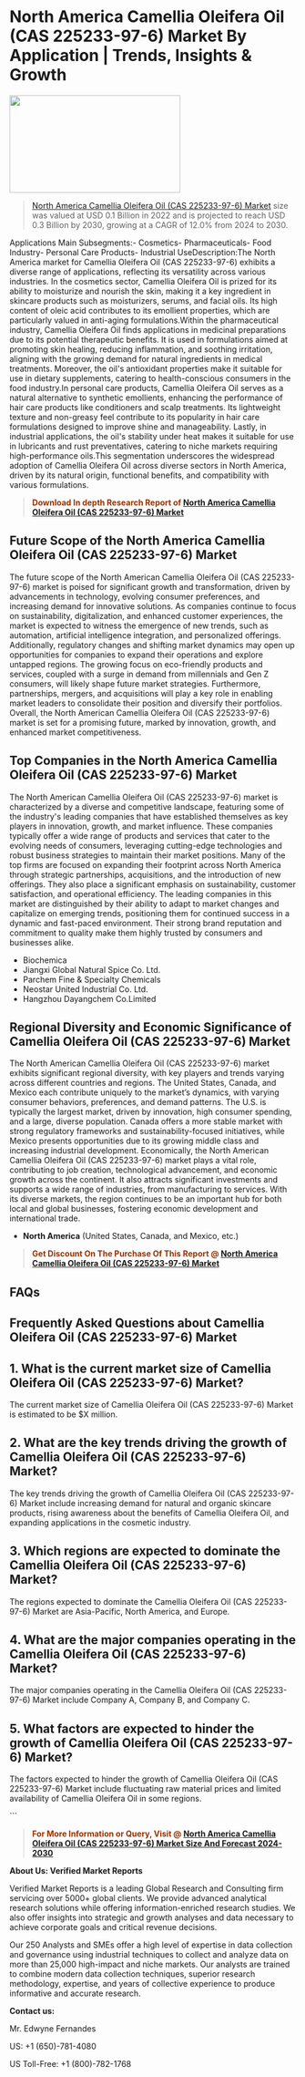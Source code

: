 <p><h1>North America Camellia Oleifera Oil (CAS 225233-97-6) Market By Application | Trends, Insights & Growth</h1><p><img class="aligncenter size-medium wp-image-105565" src="https://ffe5etoiles.com/wp-content/uploads/2025/01/MST7-300x171.png" alt="" width="300" height="171" /></p><blockquote><p><a href="https://www.verifiedmarketreports.com/download-sample/?rid=522290&utm_source=Github-NA&utm_medium=358" target="_blank">North America Camellia Oleifera Oil (CAS 225233-97-6) Market</a> size was valued at USD 0.1 Billion in 2022 and is projected to reach USD 0.3 Billion by 2030, growing at a CAGR of 12.0% from 2024 to 2030.</p></blockquote>Applications Main Subsegments:- Cosmetics- Pharmaceuticals- Food Industry- Personal Care Products- Industrial UseDescription:The North America market for Camellia Oleifera Oil (CAS 225233-97-6) exhibits a diverse range of applications, reflecting its versatility across various industries. In the cosmetics sector, Camellia Oleifera Oil is prized for its ability to moisturize and nourish the skin, making it a key ingredient in skincare products such as moisturizers, serums, and facial oils. Its high content of oleic acid contributes to its emollient properties, which are particularly valued in anti-aging formulations.Within the pharmaceutical industry, Camellia Oleifera Oil finds applications in medicinal preparations due to its potential therapeutic benefits. It is used in formulations aimed at promoting skin healing, reducing inflammation, and soothing irritation, aligning with the growing demand for natural ingredients in medical treatments. Moreover, the oil's antioxidant properties make it suitable for use in dietary supplements, catering to health-conscious consumers in the food industry.In personal care products, Camellia Oleifera Oil serves as a natural alternative to synthetic emollients, enhancing the performance of hair care products like conditioners and scalp treatments. Its lightweight texture and non-greasy feel contribute to its popularity in hair care formulations designed to improve shine and manageability. Lastly, in industrial applications, the oil's stability under heat makes it suitable for use in lubricants and rust preventatives, catering to niche markets requiring high-performance oils.This segmentation underscores the widespread adoption of Camellia Oleifera Oil across diverse sectors in North America, driven by its natural origin, functional benefits, and compatibility with various formulations.</p><blockquote><p><span style="color: #993300;"><strong>Download In depth Research Report of <a href="https://www.verifiedmarketreports.com/download-sample/?rid=522290&utm_source=Github-NA&utm_medium=358">North America Camellia Oleifera Oil (CAS 225233-97-6) Market</a></strong></span></p></blockquote><h2>Future Scope of the North America Camellia Oleifera Oil (CAS 225233-97-6) Market</h2><p>The future scope of the North American Camellia Oleifera Oil (CAS 225233-97-6) market is poised for significant growth and transformation, driven by advancements in technology, evolving consumer preferences, and increasing demand for innovative solutions. As companies continue to focus on sustainability, digitalization, and enhanced customer experiences, the market is expected to witness the emergence of new trends, such as automation, artificial intelligence integration, and personalized offerings. Additionally, regulatory changes and shifting market dynamics may open up opportunities for companies to expand their operations and explore untapped regions. The growing focus on eco-friendly products and services, coupled with a surge in demand from millennials and Gen Z consumers, will likely shape future market strategies. Furthermore, partnerships, mergers, and acquisitions will play a key role in enabling market leaders to consolidate their position and diversify their portfolios. Overall, the North American Camellia Oleifera Oil (CAS 225233-97-6) market is set for a promising future, marked by innovation, growth, and enhanced market competitiveness.</p><h2>Top Companies in the North America Camellia Oleifera Oil (CAS 225233-97-6) Market</h2><p>The North American Camellia Oleifera Oil (CAS 225233-97-6) market is characterized by a diverse and competitive landscape, featuring some of the industry's leading companies that have established themselves as key players in innovation, growth, and market influence. These companies typically offer a wide range of products and services that cater to the evolving needs of consumers, leveraging cutting-edge technologies and robust business strategies to maintain their market positions. Many of the top firms are focused on expanding their footprint across North America through strategic partnerships, acquisitions, and the introduction of new offerings. They also place a significant emphasis on sustainability, customer satisfaction, and operational efficiency. The leading companies in this market are distinguished by their ability to adapt to market changes and capitalize on emerging trends, positioning them for continued success in a dynamic and fast-paced environment. Their strong brand reputation and commitment to quality make them highly trusted by consumers and businesses alike.</p><p><ul><li>Biochemica </li><li> Jiangxi Global Natural Spice Co. Ltd. </li><li> Parchem Fine & Specialty Chemicals </li><li> Neostar United Industrial Co. Ltd. </li><li> Hangzhou Dayangchem Co.Limited</li></ul></p><h2>Regional Diversity and Economic Significance of Camellia Oleifera Oil (CAS 225233-97-6) Market</h2><p>The North American Camellia Oleifera Oil (CAS 225233-97-6) market exhibits significant regional diversity, with key players and trends varying across different countries and regions. The United States, Canada, and Mexico each contribute uniquely to the market’s dynamics, with varying consumer behaviors, preferences, and demand patterns. The U.S. is typically the largest market, driven by innovation, high consumer spending, and a large, diverse population. Canada offers a more stable market with strong regulatory frameworks and sustainability-focused initiatives, while Mexico presents opportunities due to its growing middle class and increasing industrial development. Economically, the North American Camellia Oleifera Oil (CAS 225233-97-6) market plays a vital role, contributing to job creation, technological advancement, and economic growth across the continent. It also attracts significant investments and supports a wide range of industries, from manufacturing to services. With its diverse markets, the region continues to be an important hub for both local and global businesses, fostering economic development and international trade.</p><ul> <li><strong>North America</strong> (United States, Canada, and Mexico, etc.)</li></ul><blockquote><p><span style="color: #993300;"><strong>Get Discount On The Purchase Of This Report @ <a href="https://www.verifiedmarketreports.com/ask-for-discount/?rid=522290&utm_source=Github-NA&utm_medium=358">North America Camellia Oleifera Oil (CAS 225233-97-6) Market</a></strong></span></p></blockquote><h2>FAQs</h2><p><h2>Frequently Asked Questions about Camellia Oleifera Oil (CAS 225233-97-6) Market</h1><h2>1. What is the current market size of Camellia Oleifera Oil (CAS 225233-97-6) Market?</div><div></h2><p>The current market size of Camellia Oleifera Oil (CAS 225233-97-6) Market is estimated to be $X million.</p><h2>2. What are the key trends driving the growth of Camellia Oleifera Oil (CAS 225233-97-6) Market?</div><div></h2><p>The key trends driving the growth of Camellia Oleifera Oil (CAS 225233-97-6) Market include increasing demand for natural and organic skincare products, rising awareness about the benefits of Camellia Oleifera Oil, and expanding applications in the cosmetic industry.</p><h2>3. Which regions are expected to dominate the Camellia Oleifera Oil (CAS 225233-97-6) Market?</div><div></h2><p>The regions expected to dominate the Camellia Oleifera Oil (CAS 225233-97-6) Market are Asia-Pacific, North America, and Europe.</p><h2>4. What are the major companies operating in the Camellia Oleifera Oil (CAS 225233-97-6) Market?</div><div></h2><p>The major companies operating in the Camellia Oleifera Oil (CAS 225233-97-6) Market include Company A, Company B, and Company C.</p><h2>5. What factors are expected to hinder the growth of Camellia Oleifera Oil (CAS 225233-97-6) Market?</div><div></h2><p>The factors expected to hinder the growth of Camellia Oleifera Oil (CAS 225233-97-6) Market include fluctuating raw material prices and limited availability of Camellia Oleifera Oil in some regions.</p><!-- Similarly, you can add more FAQs and their answers --></body></html>```</p><blockquote><p><span style="color: #993300;"><strong>For More Information or Query, Visit @ <a href="https://www.verifiedmarketreports.com/product/camellia-oleifera-oil-cas-225233-97-6-market-size-and-forecast/">North America Camellia Oleifera Oil (CAS 225233-97-6) Market Size And Forecast 2024-2030</a></strong></span></p></blockquote><p><strong>About Us: Verified Market Reports</strong></p><p>Verified Market Reports is a leading Global Research and Consulting firm servicing over 5000+ global clients. We provide advanced analytical research solutions while offering information-enriched research studies. We also offer insights into strategic and growth analyses and data necessary to achieve corporate goals and critical revenue decisions.</p><p>Our 250 Analysts and SMEs offer a high level of expertise in data collection and governance using industrial techniques to collect and analyze data on more than 25,000 high-impact and niche markets. Our analysts are trained to combine modern data collection techniques, superior research methodology, expertise, and years of collective experience to produce informative and accurate research.</p><p><strong>Contact us:</strong></p><p>Mr. Edwyne Fernandes</p><p>US: +1 (650)-781-4080</p><p>US Toll-Free: +1 (800)-782-1768</p>
